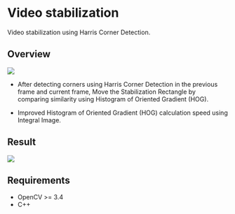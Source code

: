 # Video stabilization
Video stabilization using Harris Corner Detection.

## Overview
<img src='https://github.com/johun204/Video-stabilization/raw/main/media/image1.gif'>

 * After detecting corners using Harris Corner Detection in the previous frame and current frame,
 Move the Stabilization Rectangle by comparing similarity using Histogram of Oriented Gradient (HOG).

 * Improved Histogram of Oriented Gradient (HOG) calculation speed using Integral Image.

## Result
<img src='https://github.com/johun204/Video-stabilization/raw/main/media/image2.gif'>

## Requirements

* OpenCV >= 3.4
* C++
